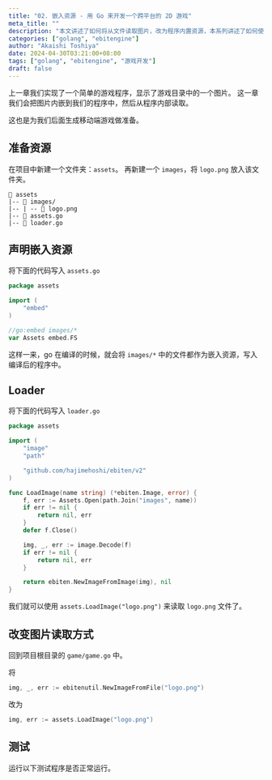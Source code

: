 ```yaml
---
title: "02. 嵌入资源 - 用 Go 来开发一个跨平台的 2D 游戏"
meta_title: ""
description: "本文讲述了如何将从文件读取图片，改为程序内置资源，本系列讲述了如何使用 Go 语言来开发一个 2D 跨平台游戏。"
categories: ["golang", "ebitengine"]
author: "Akaishi Toshiya"
date: 2024-04-30T03:21:00+08:00
tags: ["golang", "ebitengine", "游戏开发"]
draft: false
---
```


上一章我们实现了一个简单的游戏程序，显示了游戏目录中的一个图片。
这一章我们会把图片内嵌到我们的程序中，然后从程序内部读取。

这也是为我们后面生成移动端游戏做准备。

## 准备资源

在项目中新建一个文件夹：`assets`。
再新建一个 `images`，将 `logo.png` 放入该文件夹。

```text
📁 assets
|-- 📁 images/
|-- | -- 📄 logo.png
|-- 📄 assets.go
|-- 📄 loader.go
```

## 声明嵌入资源

将下面的代码写入 `assets.go`

```go
package assets

import (
	"embed"
)

//go:embed images/*
var Assets embed.FS
```

这样一来，go 在编译的时候，就会将 `images/*` 中的文件都作为嵌入资源，写入编译后的程序中。

## Loader

将下面的代码写入 `loader.go`

```go
package assets

import (
	"image"
	"path"

	"github.com/hajimehoshi/ebiten/v2"
)

func LoadImage(name string) (*ebiten.Image, error) {
	f, err := Assets.Open(path.Join("images", name))
	if err != nil {
		return nil, err
	}
	defer f.Close()

	img, _, err := image.Decode(f)
	if err != nil {
		return nil, err
	}

	return ebiten.NewImageFromImage(img), nil
}
```

我们就可以使用 `assets.LoadImage("logo.png")` 来读取 `logo.png` 文件了。


## 改变图片读取方式

回到项目根目录的 `game/game.go` 中。

将

```go
img, _, err := ebitenutil.NewImageFromFile("logo.png")
```

改为

```go
img, err := assets.LoadImage("logo.png")
```

## 测试

运行以下测试程序是否正常运行。
